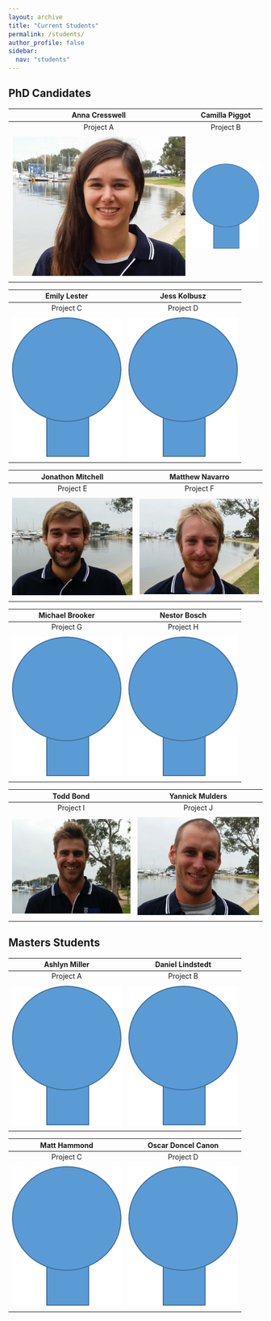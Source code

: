 ```yaml
---
layout: archive
title: "Current Students"
permalink: /students/
author_profile: false
sidebar:
  nav: "students"
---
```

## PhD Candidates

**Anna Cresswell**  |  **Camilla Piggot**
:-------------:|:-------------:
Project A | Project B 
<a href="https://brookegibbons.github.io/academics/anna-cresswell/"><img src='/images/Anna_WS.jpg' vspace="5"></a>|<a href="https://brookegibbons.github.io/academics/camilla-piggot/"><img src='/images/headshot.png' vspace="5"></a>

**Emily Lester**|**Jess Kolbusz**
:-------------:|:-------------:
Project C | Project D 
<a href="https://brookegibbons.github.io/academics/emily-lester/"><img src='/images/headshot.png' vspace="5"></a>|<a href="https://brookegibbons.github.io/academics/jess-kolbusz/"><img src='/images/headshot.png' vspace="5"></a>
 
**Jonathon Mitchell**|  **Matthew Navarro**
:-------------:|:-------------:
Project E | Project F 
<a href="https://brookegibbons.github.io/academics/jonathon-mitchell/"><img src='/images/Jon_WS.jpg' vspace="5"></a>|<a href="https://brookegibbons.github.io/academics/matthew-navarro/"><img src='/images/Matt_N_WS.jpg' vspace="5"></a>
 
 **Michael Brooker**|  **Nestor Bosch** 
:-------------:|:-------------:
Project G | Project H 
<a href="https://brookegibbons.github.io/academics/michael-brooker/"><img src='/images/headshot.png' vspace="5"></a>|<a href="https://brookegibbons.github.io/academics/nestor-bosch/"><img src='/images/headshot.png' vspace="5"></a>

 **Todd Bond**  | **Yannick Mulders**
:-------------:|:-------------:
Project I| Project J 
<a href="https://brookegibbons.github.io/academics/todd-bond/"><img src='/images/Todd_WS.jpg' vspace="5"></a>|<a href="https://brookegibbons.github.io/academics/yannick-mulders/"><img src='/images/Yannick_WS.jpg' vspace="5"></a>

## Masters Students

**Ashlyn Miller** | **Daniel Lindstedt**
:-------------:|:-------------:
Project A | Project B 
<a href="https://brookegibbons.github.io/academics/ashlyn-miller/"><img src='/images/headshot.png' vspace="5"></a>|<a href="https://brookegibbons.github.io/academics/daniel-lindstedt/"><img src='/images/headshot.png' vspace="5"></a>
 
**Matt Hammond**| **Oscar Doncel Canon**
:-------------:|:-------------:
Project C | Project D
<a href="https://brookegibbons.github.io/academics/matt-hammond/"><img src='/images/headshot.png' vspace="5"></a>|<a href="https://brookegibbons.github.io/academics/oscar-doncel-canon/"><img src='/images/headshot.png' vspace="5"></a>
